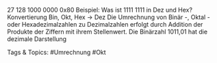 27 128 1000 0000 0x80
Beispiel: Was ist 1111 1111 in Dez und Hex? Konvertierung Bin, Okt, Hex -> Dez
Die Umrechnung von Binär -, Oktal -oder Hexadezimalzahlen zu Dezimalzahlen erfolgt durch Addition der Produkte 
der Ziffern mit ihrem Stellenwert. 
Die Binärzahl 1011,01 hat die dezimale Darstellung

   Tags & Topics:
   #Umrechnung
   #Okt